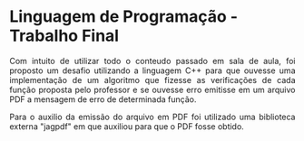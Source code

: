 <h1>Linguagem de Programa&ccedil;&atilde;o - Trabalho Final</h1>

<p style="text-align: justify;"><span style="font-size:14px">Com intuito de utilizar todo o conteudo passado em sala de aula, foi proposto um desafio utilizando a linguagem C++ para que ouvesse uma implementa&ccedil;&atilde;o de um algoritmo que fizesse as verifica&ccedil;&otilde;es de cada fun&ccedil;&atilde;o proposta pelo professor e se ouvesse erro emitisse em um arquivo PDF a mensagem de erro de determinada fun&ccedil;&atilde;o.</span></p>

<p style="text-align: justify;">Para o auxilio da emiss&atilde;o do arquivo em PDF foi utilizado uma biblioteca externa &quot;jagpdf&quot; em que auxiliou para que o PDF fosse obtido.</p>

